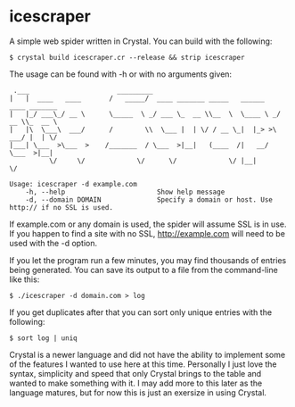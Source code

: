 # icescraper
A simple web spider written in Crystal. You can build with the following:

```$ crystal build icescraper.cr --release && strip icescraper```

The usage can be found with -h or with no arguments given:

```$ ./icescraper                                             
 .___                      _________                                               
|   |  ____   ____       /   _____/  ____ _______ _____   ______    ____ _______  
|   |_/ ___\_/ __ \      \_____  \ _/ ___ \_  __ \\__  \  \____ \ _/ __ \\_  __ \ 
|   |\  \___\  ___/      /        \\  \___ |  | \/ / __ \_|  |_> >\  ___/ |  | \/ 
|___| \___  >\___  >    /_______  / \___  >|__|   (____  /|   __/  \___  >|__|    
          \/     \/             \/      \/             \/ |__|         \/

Usage: icescraper -d example.com
    -h, --help                       Show help message
    -d, --domain DOMAIN              Specify a domain or host. Use http:// if no SSL is used.
```

If example.com or any domain is used, the spider will assume SSL is in use. If you happen to find a site with no SSL, http://example.com will need to be used with the -d option. 

If you let the program run a few minutes, you may find thousands of entries being generated. You can save its output to a file from the command-line like this:

```$ ./icescraper -d domain.com > log```

If you get duplicates after that you can sort only unique entries with the following:

```$ sort log | uniq```

Crystal is a newer language and did not have the ability to implement some of the features I wanted to use here at this time. Personally I just love the syntax, simplicity and speed that only Crystal brings to the table and wanted to make something with it. I may add more to this later as the language matures, but for now this is just an exersize in using Crystal.
